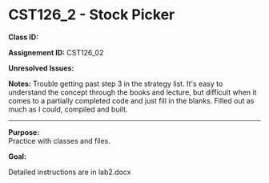 # CST126_2 - Stock Picker

**Class ID:** <Ekans>

**Assignement ID:** CST126_02

**Unresolved Issues:**

**Notes:**
Trouble getting past step 3 in the strategy list. 
It's easy to understand the concept through the books and lecture, but difficult when it comes to a partially completed code and just fill in the blanks. 
Filled out as much as I could, compiled and built. 

---

**Purpose:**  
	Practice with classes and files. 
	

**Goal:**

  Detailed instructions are in lab2.docx